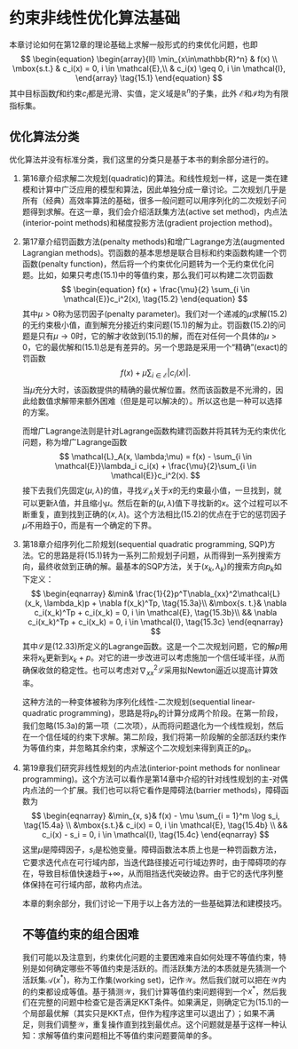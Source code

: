 # 约束非线性优化算法基础

本章讨论如何在第12章的理论基础上求解一般形式的约束优化问题，也即
$$
\begin{equation}
\begin{array}{ll}
\min_{x\in\mathbb{R}^n} & f(x) \\
\mbox{s.t.} & c_i(x) = 0, i \in \mathcal{E},\\
& c_i(x) \geq 0, i \in \mathcal{I},
\end{array}
\tag{15.1}
\end{equation}
$$
其中目标函数$f$和约束$c_i$都是光滑、实值，定义域是$\mathbb{R}^n$的子集，此外 $\mathcal{E}$和$\mathcal{I}$均为有限指标集。

## 优化算法分类

优化算法并没有标准分类，我们这里的分类只是基于本书的剩余部分进行的。

1. 第16章介绍求解二次规划(quadratic)的算法。和线性规划一样，这是一类在建模和计算中广泛应用的模型和算法，因此单独分成一章讨论。二次规划几乎是所有（经典）高效率算法的基础，很多一般问题可以用序列化的二次规划子问题得到求解。在这一章，我们会介绍活跃集方法(active set method)，内点法(interior-point methods)和梯度投影方法(gradient projection method)。

2. 第17章介绍罚函数方法(penalty methods)和增广Lagrange方法(augmented Lagrangian methods)。罚函数的基本思想是联合目标和约束函数构建一个罚函数(penalty function)，然后将一个约束优化问题转为一个无约束优化问题。比如，如果只考虑(15.1)中的等值约束，那么我们可以构建二次罚函数
   $$
   \begin{equation}
   f(x) + \frac{\mu}{2} \sum_{i \in \mathcal{E}}c_i^2(x), \tag{15.2}
   \end{equation}
   $$
   其中$\mu > 0$称为惩罚因子(penalty parameter)。我们对一个递减的$\mu$求解(15.2)的无约束极小值，直到解充分接近约束问题(15.1)的解为止。罚函数(15.2)的问题是只有$\mu \to 0$时，它的解才收敛到(15.1)的解，而在对任何一个具体的$\mu > 0$，它的最优解和(15.1)总是有差异的。另一个思路是采用一个“精确”(exact)的罚函数
   $$
   f(x) + \mu \sum_{i \in \mathcal{E}}|c_i(x)|.
   $$
   当$\mu$充分大时，该函数提供的精确的最优解位置。然而该函数是不光滑的，因此给数值求解带来额外困难（但是是可以解决的）。所以这也是一种可以选择的方案。

   而增广Lagrange法则是针对Lagrange函数构建罚函数并将其转为无约束优化问题，称为增广Lagrange函数
   $$
   \mathcal{L}_A(x, \lambda;\mu) = f(x) - \sum_{i \in \mathcal{E}}\lambda_i c_i(x) + \frac{\mu}{2}\sum_{i \in \mathcal{E}}c_i^2(x).
   $$
   接下去我们先固定$(\mu, \lambda)$的值，寻找$\mathcal{L}_A$关于$x$的无约束最小值，一旦找到，就可以更新$\lambda$值，并且缩小$\mu$。然后在新的$(\mu, \lambda)$值下寻找新的$x$。这个过程可以不断重复，直到找到正确的$(x, \lambda)$。这个方法相比(15.2)的优点在于它的惩罚因子$\mu$不用趋于$0$，而是有一个确定的下界。

3. 第18章介绍序列化二阶规划(sequential quadratic programming, SQP)方法。它的思路是将(15.1)转为一系列二阶规划子问题，从而得到一系列搜索方向，最终收敛到正确的解。最基本的SQP方法，关于$(x_k, \lambda_k)$的搜索方向$p_k$如下定义：
   $$
   \begin{eqnarray}
   &\min& \frac{1}{2}p^T\nabla_{xx}^2\mathcal{L}(x_k, \lambda_k)p + \nabla f(x_k)^Tp, \tag{15.3a}\\
   &\mbox{s. t.}& \nabla c_i(x_k)^Tp + c_i(x_k) = 0, i \in \mathcal{E}, \tag{15.3b}\\
   && \nabla c_i(x_k)^Tp + c_i(x_k) = 0, i \in \mathcal{I}, \tag{15.3c}
   \end{eqnarray}  
   $$
   其中$\mathcal{L}$是(12.33)所定义的Lagrange函数。这是一个二次规划问题，它的解$p$用来将$x_k$更新到$x_k + p$。对它的进一步改进可以考虑施加一个信任域半径，从而确保收敛的稳定性。也可以考虑对$\nabla_{xx}^2 \mathcal{L}$采用拟Newton逼近以提高计算效率。

   这种方法的一种变体被称为序列化线性-二次规划(sequential linear-quadratic programming)，思路是将$p_k$的计算分成两个阶段。在第一阶段，我们忽略(15.3a)的第一项（二次项），从而将问题退化为一个线性规划，然后在一个信任域的约束下求解。第二阶段，我们将第一阶段解的全部活跃约束作为等值约束，并忽略其余约束，求解这个二次规划来得到真正的$p_k$。

4. 第19章我们研究非线性规划的内点法(interior-point methods for nonlinear programming)。这个方法可以看作是第14章中介绍的针对线性规划的主-对偶内点法的一个扩展。我们也可以将它看作是障碍法(barrier methods)，障碍函数为
   $$
   \begin{eqnarray}
   &\min_{x, s}& f(x) - \mu \sum_{i = 1}^m \log s_i, \tag{15.4a} \\
   &\mbox{s.t.}& c_i(x) = 0, i \in \mathcal{E}, \tag{15.4b} \\
   && c_i(x) - s_i = 0, i \in \mathcal{I}, \tag{15.4c}
   \end{eqnarray}
   $$
   这里$\mu$是障碍因子，$s_i$是松弛变量。障碍函数法本质上也是一种罚函数方法，它要求迭代点在可行域内部，当迭代路径接近可行域边界时，由于障碍项的存在，导致目标值快速趋于$+\infty$，从而阻挡迭代突破边界。由于它的迭代序列整体保持在可行域内部，故称内点法。

   本章的剩余部分，我们讨论一下用于以上各方法的一些基础算法和建模技巧。

   ## 不等值约束的组合困难

   我们可能以及注意到，约束优化问题的主要困难来自如何处理不等值约束，特别是如何确定哪些不等值约束是活跃的。而活跃集方法的本质就是先猜测一个活跃集$\mathcal{A}(x^*)$，称为工作集(working set)，记作$\mathcal{W}$。然后我们就可以把在$\mathcal{W}$内的约束都设成等值。基于猜测$\mathcal{W}$，我们计算等值约束问题得到一个$x^*$，然后我们在完整的问题中检查它是否满足KKT条件。如果满足，则确定它为(15.1)的一个局部最优解（其实只是KKT点，但作为程序这里可以退出了）；如果不满足，则我们调整$\mathcal{W}$，重复操作直到找到最优点。这个问题就是基于这样一种认知：求解等值约束问题相比不等值约束问题要简单的多。
